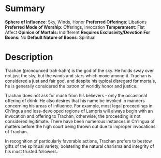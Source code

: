 # Summary
**Sphere of Influence**: Sky, Winds, Honor
**Preferred Offerings**: Libations
**Preferred Mode of Worship**: Offerings, Invocation
**Temperament**: Flat Affect
**Opinion of Mortals:** Indifferent
**Requires Exclusivity/Devotion For Boons**: No
**Default Nature of Boons**: Spiritual

# Description
Trachan (pronounced trah-kahn) is the god of the sky. He holds sway over not just the sky, but the winds and stars which move among it. Trachan is considered a just and fair god, and despite his typical disregard for mortals, he is generally considered the patron of worldly honor and justice.

Trachan does not ask for much from his believers - only the occasional offering of drink. He also desires that his name be invoked in manners concerning his areas of influence. For example, most legal proceedings in Ch'ingua and less-developed regions of Lampris will always begin with an invocation and offering to Trachan; otherwise, the proceeding is not considered legitimate. There have been numerous instances in Ch'ingua of matters before the high court being thrown out due to improper invocations of Trachan.

In recognition of particularly favorable actions, Trachan prefers to bestow gifts of the spiritual variety, bolstering the natural charisma and integrity of his most trusted followers.